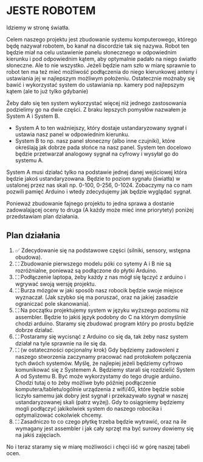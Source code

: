 # JESTE ROBOTEM
Idziemy w stronę światła.

Celem naszego projektu jest zbudowanie systemu komputerowego, którego będę nazywał robotem, bo kanał na discordzie tak się nazywa.
Robot ten będzie miał na celu ustawienie panelu słonecznego w odpowiednim kierunku i pod odpowiednim kątem, aby optymalnie padało na niego światło słoneczne.
Ale to nie wszystko. Jeżeli będzie nam szło w miarę sprawnie to robot ten ma też mieć możliwość podłączenia do niego kierunkowej anteny i ustawiania jej w najlepszym możliwym położeniu. 
Ostatecznie możnaby się bawić i wykorzystać system do ustawiania np. kamery pod najlepszym kątem (ale to już tylko gdybanie)

Żeby dało się ten system wykorzystać więcej niż jednego zastosowania podzielimy go na dwie części.
Z braku lepszych pomysłów nazwałem je System A i System B.

 - System A to ten ważniejszy, który dostaje ustandaryzowany sygnał i ustawia nasz panel w odpowiednim kierunku.
 - System B to np. nasz panel słoneczny (albo inne czujniki), które określają jak dobrze pada słońce na nasz panel. System ten docelowo będzie przetwarzał analogowy sygnał na cyfrowy i wysyłał go do systemu A.
 
System A musi działać tylko na podstawie jednej danej wejściowej która będzie jakoś ustandaryzowana. Będzie to poziom sygnału (światła) w ustalonej przez nas skali np. 0-100, 0-256, 0-1024. Zobaczymy na co nam pozwili pamięć Arduino i wtedy zdecydujemy jak będzie wyglądać sygnał.
 
Ponieważ zbudowanie fajnego projektu to jedna sprawa a dostanie zadowalającej oceny to druga (A każdy może mieć inne priorytety) poniżej przedstawiam plan działania.

<h2> Plan działania </h2>
<ol>
 <li>
  ✅ Zdecydowanie się na podstawowe części (silniki, sensory, wstępna obudowa).
 </li>
 <li>
  ⛶ Zbudowanie pierwszego modelu póki co sytemy A i B nie są rozróżnialne, ponieważ są podłączone do płytki Arduino.
 </li>
 <li>
  ⛶ Podłączenie laptopa, żeby każdy z nas mógł się łączyć z arduino i wgrywać swoją wersję projektu.
 </li>
 <li>
  ⛶ Burza mózgów w jaki sposób nasz robocik będzie swoje miejsce wyznaczał. (Jak szybko się ma poruszać, oraz na jakiej zasadzie ograniczać pole skanowania).
 </li>
 <li>
  ⛶ Na początku projektujemy system w języku wyższego poziomu niż assembler. Będzie to jakiś język podobny do C na którym domyślnie chodzi arduino. Staramy się zbudować program który po prostu będzie dobrze działać.
 </li>
 <li>
  ⛶ Postaramy się wycisnąć z Arduino co się da, tak żeby nasz system działał na tyle sprawnie na ile się da.
 </li>
 <li>
  ⛶ (w ostateczności opcjonalny krok) Gdy będziemy zadowoleni z naszego stworzenia zaczynamy pracować nad protokołem połączenia tych dwóch systemów. Myślę, że najlepiej jeżeli będziemy cyfrowo komunikować się z Systemem A. Będziemy starali się rozdzielić System A od Systemu B. Być może wykorzystamy do tego drugie arduino. Chodzi tutaj o to żeby możliwe było później podłączenie komputera/tabletu/ogólnie urządzenia z wifi/4G, które będzie sobie liczyło samemu jak dobry jest sygnał i przekazywało sygnał w naszej ustandaryzowanej skali (patrz wyżej). Gdy to osiągniemy będziemy mogli podłączyć jakikolwiek system do naszego robocika i optymalizować cokolwiek chcemy.
 </li>
 <li>
  ⛶ Zasadniczo to co czego płytkę trzeba będzie wytrawić, oraz na ile wymagany jest assembler i jak cały sprzęt ma być surowy dowiemy się na jakiś zajęciach.
 </li>
</ol>

No i teraz staramy się w miarę możliwości i chęci iść w górę naszej tabeli ocen. <br>
